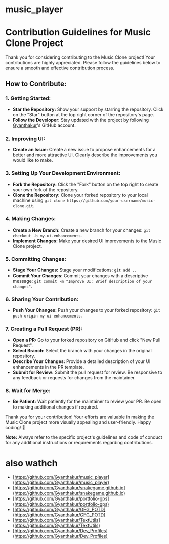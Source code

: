 # music_player
# Contribution Guidelines for Music Clone Project

Thank you for considering contributing to the Music Clone project! Your contributions are highly appreciated. Please follow the guidelines below to ensure a smooth and effective contribution process.

## How to Contribute:

### 1. **Getting Started:**
   - **Star the Repository:**
     Show your support by starring the repository. Click on the "Star" button at the top right corner of the repository's page.
   - **Follow the Developer:**
     Stay updated with the project by following [Gyanthakur](https://github.com/Gyanthakur)'s GitHub account.

### 2. **Improving UI:**
   - **Create an Issue:**
     Create a new issue to propose enhancements for a better and more attractive UI. Clearly describe the improvements you would like to make.

### 3. **Setting Up Your Development Environment:**
   - **Fork the Repository:**
     Click the "Fork" button on the top right to create your own fork of the repository.
   - **Clone the Repository:**
     Clone your forked repository to your local machine using `git clone https://github.com/your-username/music-clone.git`.

### 4. **Making Changes:**
   - **Create a New Branch:**
     Create a new branch for your changes: `git checkout -b my-ui-enhancements`.
   - **Implement Changes:**
     Make your desired UI improvements to the Music Clone project.

### 5. **Committing Changes:**
   - **Stage Your Changes:**
     Stage your modifications: `git add .`.
   - **Commit Your Changes:**
     Commit your changes with a descriptive message: `git commit -m "Improve UI: Brief description of your changes"`.

### 6. **Sharing Your Contribution:**
   - **Push Your Changes:**
     Push your changes to your forked repository: `git push origin my-ui-enhancements`.

### 7. **Creating a Pull Request (PR):**
   - **Open a PR:**
     Go to your forked repository on GitHub and click "New Pull Request".
   - **Select Branch:**
     Select the branch with your changes in the original repository.
   - **Describe Your Changes:**
     Provide a detailed description of your UI enhancements in the PR template.
   - **Submit for Review:**
     Submit the pull request for review. Be responsive to any feedback or requests for changes from the maintainer.

### 8. **Wait for Merge:**
   - **Be Patient:**
     Wait patiently for the maintainer to review your PR. Be open to making additional changes if required.

Thank you for your contribution! Your efforts are valuable in making the Music Clone project more visually appealing and user-friendly. Happy coding! 🚀

**Note:** Always refer to the specific project's guidelines and code of conduct for any additional instructions or requirements regarding contributions.


# also wathch 



- [https://github.com/Gyanthakur/music_player](https://github.com/Gyanthakur/music_player)
- [https://github.com/Gyanthakur/snakegame.github.io](https://github.com/Gyanthakur/snakegame.github.io)
- [https://github.com/Gyanthakur/portfolio-gps](https://github.com/Gyanthakur/portfolio-gps)
- [https://github.com/Gyanthakur/GFG_POTD](https://github.com/Gyanthakur/GFG_POTD)
- [https://github.com/Gyanthakur/TextUtils](https://github.com/Gyanthakur/TextUtils)
- [https://github.com/Gyanthakur/Dev_Profiles](https://github.com/Gyanthakur/Dev_Profiles)

